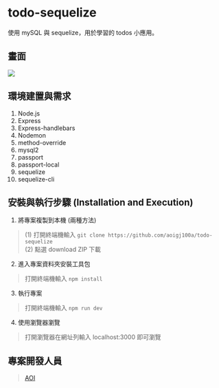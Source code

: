 # todo-sequelize

使用 mySQL 與 sequelize，用於學習的 todos 小應用。


## 畫面
![](https://i.imgur.com/VMJlQka.png)


## 環境建置與需求
1. Node.js 
2. Express 
3. Express-handlebars 
4. Nodemon 
5. method-override
6. mysql2
7. passport
8. passport-local
9. sequelize
10. sequelize-cli

## 安裝與執行步驟 (Installation and Execution)
1. 將專案複製到本機 (兩種方法)
> (1) 打開終端機輸入 
`git clone https://github.com/aoigj100a/todo-sequelize`</br>
> (2) 點選 download ZIP 下載

2. 進入專案資料夾安裝工具包
> 打開終端機輸入
`npm install`


3. 執行專案
> 打開終端機輸入 
`npm run dev`


4. 使用瀏覽器瀏覽
> 打開瀏覽器在網址列輸入 localhost:3000 即可瀏覽



## 專案開發人員

> [AOI](https://github.com/aoigj100a)
